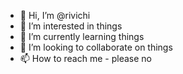 - 👋 Hi, I’m @rivichi
- 👀 I’m interested in things
- 🌱 I’m currently learning things
- 💞️ I’m looking to collaborate on things
- 📫 How to reach me - please no
